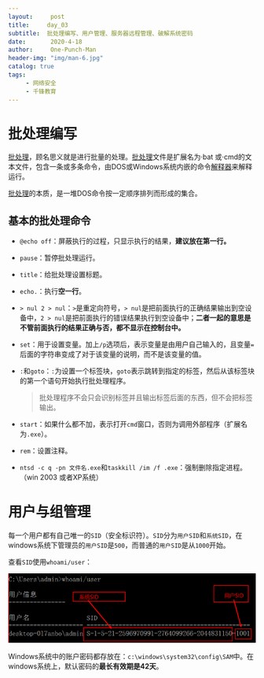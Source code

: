 ```yaml
---
layout:     post
title:     day_03
subtitle:  批处理编写、用户管理、服务器远程管理、破解系统密码
date:       2020-4-18
author:     One-Punch-Man
header-img: "img/man-6.jpg"
catalog: true
tags: 
     - 网络安全
     - 千锋教育
---
```




# 批处理编写

[批处理](https://baike.baidu.com/item/%E6%89%B9%E5%A4%84%E7%90%86/1448600)，顾名思义就是进行批量的处理。[批处理](https://baike.baidu.com/item/%E6%89%B9%E5%A4%84%E7%90%86/1448600)文件是扩展名为·bat 或·cmd的文本文件，包含一条或多条命令，由DOS或Windows系统内嵌的命令[解释器](https://baike.baidu.com/item/%E8%A7%A3%E9%87%8A%E5%99%A8/10418965)来解释运行。

 [批处理](https://baike.baidu.com/item/%E6%89%B9%E5%A4%84%E7%90%86)的本质，是一堆DOS命令按一定顺序排列而形成的集合。 

## 基本的批处理命令

- `@echo off`：屏蔽执行的过程，只显示执行的结果，**建议放在第一行。**

- `pause`：暂停批处理运行。

- `title`：给批处理设置标题。

- `echo.`：执行**空一行**。

- `> nul 2 > nul`：`>`是重定向符号，`> nul`是把前面执行的正确结果输出到空设备中，`2 > nul`是把前面执行的错误结果执行到空设备中；**二者一起的意思是不管前面执行的结果正确与否，都不显示在控制台中。**

- `set`：用于设置变量。加上`/p`选项后，表示变量是由用户自己输入的，且变量`=`后面的字符串变成了对于该变量的说明，而不是该变量的值。

- `:`和`goto`：`:`为设置一个标签块，`goto`表示跳转到指定的标签，然后从该标签块的第一个语句开始执行批处理程序。

  > 批处理程序不会只会识别标签并且输出标签后面的东西，但不会把标签输出。

- `start`：如果什么都不加，表示打开`cmd`窗口，否则为调用外部程序（扩展名为`.exe`）。

- `rem`：设置注释。

- `ntsd -c q -pn 文件名.exe`和`taskkill /im /f .exe`：强制删除指定进程。（win 2003 或者XP系统）

# 用户与组管理

每一个用户都有自己唯一的`SID`（安全标识符）。`SID`分为`用户SID`和`系统SID`，在windows系统下管理员的`用户SID`是`500`，而普通的`用户SID`是从`1000`开始。

查看`SID`使用`whoami/user`：

![SID](/img/day_03_01.png)

Windows系统中的账户密码都存放在：`c:\windows\system32\config\SAM`中。在windows系统上，默认密码的**最长有效期是42天**。